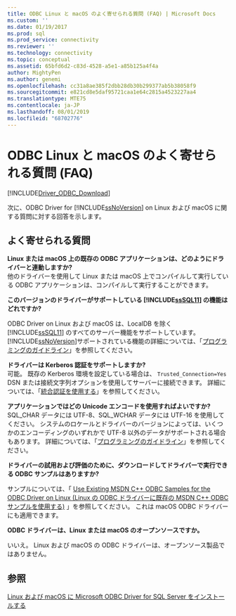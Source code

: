 ```yaml
---
title: ODBC Linux と macOS のよく寄せられる質問 (FAQ) | Microsoft Docs
ms.custom: ''
ms.date: 01/19/2017
ms.prod: sql
ms.prod_service: connectivity
ms.reviewer: ''
ms.technology: connectivity
ms.topic: conceptual
ms.assetid: 65bfd6d2-c83d-4528-a5e1-a85b125a4f4a
author: MightyPen
ms.author: genemi
ms.openlocfilehash: cc31a8ae385f2dbb28db30b299377ab5b38058f9
ms.sourcegitcommit: e821cd8e5daf95721caa1e64c2815a4523227aa4
ms.translationtype: MTE75
ms.contentlocale: ja-JP
ms.lasthandoff: 08/01/2019
ms.locfileid: "68702776"
---
```

# <a name="frequently-asked-questions-faq-for-odbc-linux-and-macos"></a>ODBC Linux と macOS のよく寄せられる質問 (FAQ)
[!INCLUDE[Driver_ODBC_Download](../../../includes/driver_odbc_download.md)]

次に、ODBC Driver for [!INCLUDE[ssNoVersion](../../../includes/ssnoversion-md.md)] on Linux および macOS に関する質問に対する回答を示します。
  
## <a name="frequently-asked-questions"></a>よく寄せられる質問

**Linux または macOS 上の既存の ODBC アプリケーションは、どのようにドライバーと連動しますか?**  
他のドライバーを使用して Linux または macOS 上でコンパイルして実行している ODBC アプリケーションは、コンパイルして実行することができます。 
  
**このバージョンのドライバーがサポートしている [!INCLUDE[ssSQL11](../../../includes/sssql11-md.md)] の機能はどれですか?**

ODBC Driver on Linux および macOS は、LocalDB を除く [!INCLUDE[ssSQL11](../../../includes/sssql11-md.md)] のすべてのサーバー機能をサポートしています。 [!INCLUDE[ssNoVersion](../../../includes/ssnoversion-md.md)]サポートされている機能の詳細については、「[プログラミングのガイドライン](../../../connect/odbc/linux-mac/programming-guidelines.md)」を参照してください。  
  
**ドライバーは Kerberos 認証をサポートしますか?**  
可能。 既存の Kerberos 環境を設定している場合は、 `Trusted_Connection=Yes` DSN または接続文字列オプションを使用してサーバーに接続できます。 詳細については、「[統合認証を使用する](../../../connect/odbc/linux-mac/using-integrated-authentication.md)」を参照してください。  
  
**アプリケーションではどの Unicode エンコードを使用すればよいですか?**  
SQL_CHAR データには UTF-8、SQL_WCHAR データには UTF-16 を使用してください。 システムのロケールとドライバーのバージョンによっては、いくつかのエンコーディングのいずれかで UTF-8 以外のデータがサポートされる場合もあります。 詳細については、「[プログラミングのガイドライン](../../../connect/odbc/linux-mac/programming-guidelines.md)」を参照してください。

**ドライバーの試用および評価のために、ダウンロードしてドライバーで実行できる ODBC サンプルはありますか?**

サンプルについては、「 [Use Existing MSDN C++ ODBC Samples for the ODBC Driver on Linux (Linux の ODBC ドライバーに既存の MSDN C++ ODBC サンプルを使用する)](https://blogs.msdn.com/b/sqlblog/archive/2012/01/26/use-existing-msdn-c-odbc-samples-for-microsoft-linux-odbc-driver.aspx) 」を参照してください。 これは macOS ODBC ドライバーにも適用できます。 

**ODBC ドライバーは、Linux または macOS のオープンソースですか。**

いいえ。 Linux および macOS の ODBC ドライバーは、オープンソース製品ではありません。  

## <a name="see-also"></a>参照
[Linux および macOS に Microsoft ODBC Driver for SQL Server をインストールする](../../../connect/odbc/linux-mac/installing-the-microsoft-odbc-driver-for-sql-server.md)
